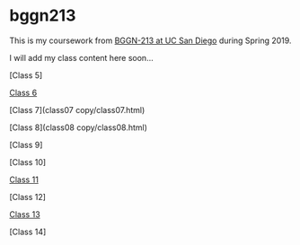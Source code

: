 # bggn213

This is my coursework from [BGGN-213 at UC San Diego](https://bioboot.github.io/bggn213_S19/) during Spring 2019.

I will add my class content here soon...

[Class 5]

[Class 6](class06%20copy/class06.html)

[Class 7](class07 copy/class07.html)

[Class 8](class08 copy/class08.html)

[Class 9]

[Class 10]

[Class 11](class11/class11.html)

[Class 12]

[Class 13](class13_new/class13.html)

[Class 14]

